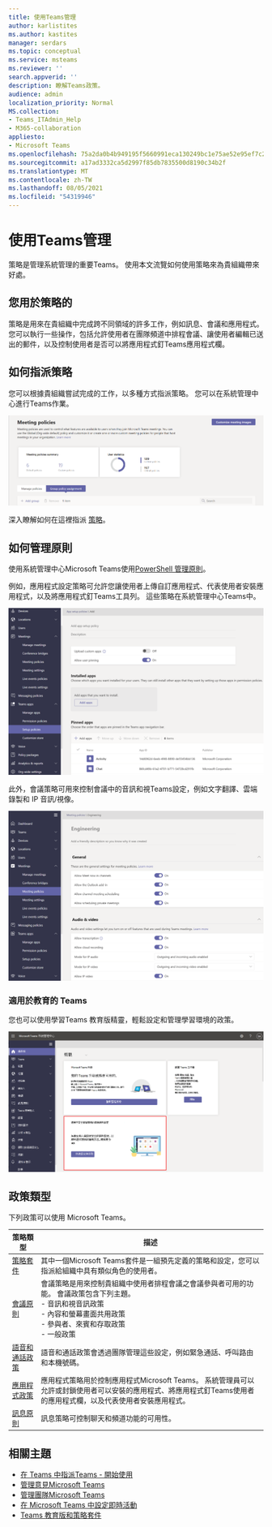 ```yaml
---
title: 使用Teams管理
author: karlistites
ms.author: kastites
manager: serdars
ms.topic: conceptual
ms.service: msteams
ms.reviewer: ''
search.appverid: ''
description: 瞭解Teams政策。
audience: admin
localization_priority: Normal
MS.collection:
- Teams_ITAdmin_Help
- M365-collaboration
appliesto:
- Microsoft Teams
ms.openlocfilehash: 75a2da0b4b949195f5660991eca130249bc1e75ae52e95ef7c221449a8e72821
ms.sourcegitcommit: a17ad3332ca5d2997f85db7835500d8190c34b2f
ms.translationtype: MT
ms.contentlocale: zh-TW
ms.lasthandoff: 08/05/2021
ms.locfileid: "54319946"
---
```

# <a name="manage-teams-with-policies"></a>使用Teams管理

策略是管理系統管理的重要Teams。 使用本文流覽如何使用策略來為貴組織帶來好處。

## <a name="what-you-use-policies-for"></a>您用於策略的

策略是用來在貴組織中完成跨不同領域的許多工作，例如訊息、會議和應用程式。 您可以執行一些操作，包括允許使用者在團隊頻道中排程會議、讓使用者編輯已送出的郵件，以及控制使用者是否可以將應用程式釘Teams應用程式欄。

## <a name="how-to-assign-policies"></a>如何指派策略

您可以根據貴組織嘗試完成的工作，以多種方式指派策略。 您可以在系統管理中心進行Teams作業。

![群群組原則作業的螢幕擷取畫面。](media/group-policy-assignment.png)

深入瞭解如何在這裡指派 [策略](policy-assignment-overview.md)。

## <a name="how-to-manage-policies"></a>如何管理原則

使用系統管理中心Microsoft Teams使用[PowerShell 管理原則](./teams-powershell-managing-teams.md#manage-policies-via-powershell)。

例如，應用程式設定策略可允許您讓使用者上傳自訂應用程式、代表使用者安裝應用程式，以及將應用程式釘Teams工具列。 這些策略在系統管理中心Teams中。

![應用程式設定策略的螢幕擷取畫面。](media/app-setup-policy.png)

此外，會議策略可用來控制會議中的音訊和視Teams設定，例如文字翻譯、雲端錄製和 IP 音訊/視像。

![會議策略的螢幕擷取畫面。](media/engineering-meeting-policy.png)

### <a name="teams-for-education"></a>適用於教育的 Teams

您也可以使用學習Teams 教育版精靈[](easy-policy-setup-edu.md)，輕鬆設定和管理學習環境的政策。

![系統Teams 教育版精靈的螢幕擷取畫面。](media/easy-policy-setup-quick-setup.png)

## <a name="types-of-policies"></a>政策類型

下列政策可以使用 Microsoft Teams。

策略類型 | 描述
------------|------------
[策略套件](manage-policy-packages.md) | 其中一個Microsoft Teams套件是一組預先定義的策略和設定，您可以指派給組織中具有類似角色的使用者。
[會議原則](meeting-policies-in-teams.md) | 會議策略是用來控制貴組織中使用者排程會議之會議參與者可用的功能。 會議政策包含下列主題。<br> - 音訊和視音訊政策<br> - 內容和螢幕畫面共用政策<br> - 參與者、來賓和存取政策<br> - 一般政策
[語音和通話政策](voice-and-calling-policies.md)| 語音和通話政策會透過團隊管理這些設定，例如緊急通話、呼叫路由和本機號碼。
[應用程式政策](app-policies.md)| 應用程式策略用於控制應用程式Microsoft Teams。 系統管理員可以允許或封鎖使用者可以安裝的應用程式、將應用程式釘Teams使用者的應用程式欄，以及代表使用者安裝應用程式。
[訊息原則](messaging-policies-in-teams.md)| 訊息策略可控制聊天和頻道功能的可用性。

## <a name="related-topics"></a>相關主題

* [在 Teams 中指派Teams - 開始使用](policy-assignment-overview.md)
* [管理意見Microsoft Teams](manage-feedback-policies-in-teams.md)
* [管理團隊Microsoft Teams](teams-policies.md)
* [在 Microsoft Teams 中設定即時活動](teams-live-events/set-up-for-teams-live-events.md)
* [Teams 教育版和策略套件](policy-packages-edu.md)